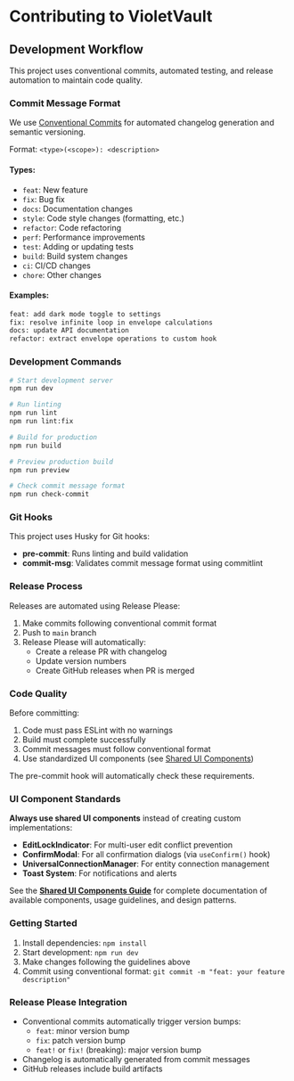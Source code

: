 # Contributing to VioletVault

## Development Workflow

This project uses conventional commits, automated testing, and release automation to maintain code quality.

### Commit Message Format

We use [Conventional Commits](https://conventionalcommits.org/) for automated changelog generation and semantic versioning.

Format: `<type>(<scope>): <description>`

#### Types:

- `feat`: New feature
- `fix`: Bug fix
- `docs`: Documentation changes
- `style`: Code style changes (formatting, etc.)
- `refactor`: Code refactoring
- `perf`: Performance improvements
- `test`: Adding or updating tests
- `build`: Build system changes
- `ci`: CI/CD changes
- `chore`: Other changes

#### Examples:

```bash
feat: add dark mode toggle to settings
fix: resolve infinite loop in envelope calculations
docs: update API documentation
refactor: extract envelope operations to custom hook
```

### Development Commands

```bash
# Start development server
npm run dev

# Run linting
npm run lint
npm run lint:fix

# Build for production
npm run build

# Preview production build
npm run preview

# Check commit message format
npm run check-commit
```

### Git Hooks

This project uses Husky for Git hooks:

- **pre-commit**: Runs linting and build validation
- **commit-msg**: Validates commit message format using commitlint

### Release Process

Releases are automated using Release Please:

1. Make commits following conventional commit format
2. Push to `main` branch
3. Release Please will automatically:
   - Create a release PR with changelog
   - Update version numbers
   - Create GitHub releases when PR is merged

### Code Quality

Before committing:

1. Code must pass ESLint with no warnings
2. Build must complete successfully
3. Commit messages must follow conventional format
4. Use standardized UI components (see [Shared UI Components](docs/Shared-UI-Components.md))

The pre-commit hook will automatically check these requirements.

### UI Component Standards

**Always use shared UI components** instead of creating custom implementations:

- **EditLockIndicator**: For multi-user edit conflict prevention
- **ConfirmModal**: For all confirmation dialogs (via `useConfirm()` hook)
- **UniversalConnectionManager**: For entity connection management
- **Toast System**: For notifications and alerts

See the **[Shared UI Components Guide](docs/Shared-UI-Components.md)** for complete documentation of available components, usage guidelines, and design patterns.

### Getting Started

1. Install dependencies: `npm install`
2. Start development: `npm run dev`
3. Make changes following the guidelines above
4. Commit using conventional format: `git commit -m "feat: your feature description"`

### Release Please Integration

- Conventional commits automatically trigger version bumps:
  - `feat`: minor version bump
  - `fix`: patch version bump
  - `feat!` or `fix!` (breaking): major version bump
- Changelog is automatically generated from commit messages
- GitHub releases include build artifacts
